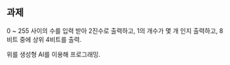 ## 과제

0 ~ 255 사이의 수를 입력 받아 2진수로 출력하고, 1의 개수가 몇 개 인지 출력하고, 8비트 중에 상위 4비트를 출력.

위를 생성형 AI를 이용해 프로그래밍.
